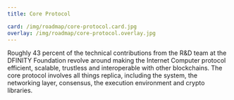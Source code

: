 ```yaml
---
title: Core Protocol

card: /img/roadmap/core-protocol.card.jpg
overlay: /img/roadmap/core-protocol.overlay.jpg
---
```

Roughly 43 percent of the technical contributions from the R&D team at the DFINITY Foundation revolve around making the Internet Computer protocol efficient, scalable, trustless and interoperable with other blockchains. The core protocol involves all things replica, including the system, the networking layer, consensus, the execution environment and crypto libraries. 
  
